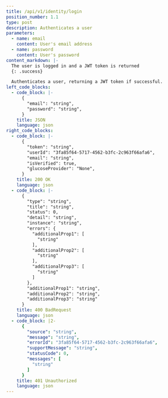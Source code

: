 ```yaml
---
title: /api/v1/identity/login
position_number: 1.1
type: post
description: Authenticates a user
parameters:
  - name: email
    content: User's email address
  - name: password
    content: User's password
content_markdown: |-
  The user is logged in and a JWT token is returned
  {: .success}

  Authenticates a user, returning a JWT token if successful.
left_code_blocks:
  - code_block: |-
      {
        "email": "string",
        "password": "string",
      }
    title: JSON
    language: json
right_code_blocks:
  - code_block: |-
      {
        "token": "string",
        "userId": "3fa85f64-5717-4562-b3fc-2c963f66afa6",
        "email": "string",
        "isVerified": true,
        "glucoseProvider": "None",
      }
    title: 200 OK
    language: json
  - code_block: |-
      {
        "type": "string",
        "title": "string",
        "status": 0,
        "detail": "string",
        "instance": "string",
        "errors": {
          "additionalProp1": [
            "string"
          ],
          "additionalProp2": [
            "string"
          ],
          "additionalProp3": [
            "string"
          ]
        },
        "additionalProp1": "string",
        "additionalProp2": "string",
        "additionalProp3": "string"
      }
    title: 400 BadRequest
    language: json
  - code_block: |2-
      {
        "source": "string",
        "message": "string",
        "errorId": "3fa85f64-5717-4562-b3fc-2c963f66afa6",
        "supportMessage": "string",
        "statusCode": 0,
        "messages": [
          "string"
        ]
      }
    title: 401 Unauthorized
    language: json
---
```

